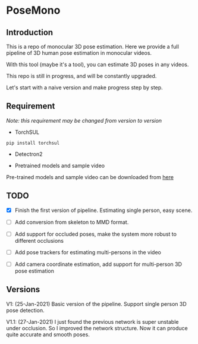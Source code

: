 # PoseMono

## Introduction

This is a repo of monocular 3D pose estimation. Here we provide a full pipeline of 3D human pose estimation in monocular videos. 

With this tool (maybe it's a tool), you can estimate 3D poses in any videos. 

This repo is still in progress, and will be constantly upgraded.

Let's start with a naive version and make progress step by step. 

## Requirement

*Note: this requirement may be changed from version to version*

- TorchSUL

```
pip install torchsul 
```

- Detectron2

- Pretrained models and sample video 

Pre-trained models and sample video can be downloaded from [here](https://www.dropbox.com/sh/zu80ojnx9l1r1ei/AABIVaCT5MIw3CAIw6Pkf73ua?dl=0-)

## TODO

- [x] Finish the first version of pipeline. Estimating single person, easy scene.

- [ ] Add conversion from skeleton to MMD format.

- [ ] Add support for occluded poses, make the system more robust to different occlusions

- [ ] Add pose trackers for estimating multi-persons in the video 

- [ ] Add camera coordinate estimation, add support for multi-person 3D pose estimation 

## Versions

V1: (25-Jan-2021) Basic version of the pipeline. Support single person 3D pose detection. 

V1.1: (27-Jan-2021) I just found the previous network is super unstable under occlusion. So I improved the network structure. Now it can produce quite accurate and smooth poses. 

